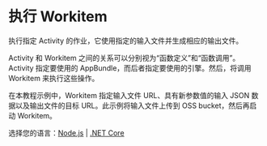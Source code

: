 # 执行 Workitem

执行指定 Activity 的作业，它使用指定的输入文件并生成相应的输出文件。

Activity 和 Workitem 之间的关系可以分别视为“函数定义”和“函数调用”。Activity 指定要使用的 AppBundle，而后者指定要使用的引擎。然后，将调用 Workitem 来执行这些操作。

在本教程示例中，Workitem 指定输入文件 URL、具有新参数值的输入 JSON 数据以及输出文件的目标 URL。此示例将输入文件上传到 OSS bucket，然后再启动 Workitem。

选择您的语言：[Node.js](/zh-CN/designautomation/workitem/nodejs) | [.NET Core](/zh-CN/designautomation/workitem/netcore)